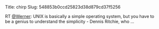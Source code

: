 Title: chirp
Slug: 548853b0ccd25823d38d879cd37f5256

RT <a href="http://twitter.com/Werner">@Werner</a>: UNIX is basically a simple operating system, but you have to be a genius to understand the simplicity - Dennis Ritchie, who  ...
